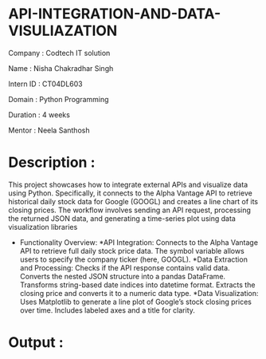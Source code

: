 # API-INTEGRATION-AND-DATA-VISULIAZATION

Company : Codtech IT solution

Name : Nisha Chakradhar Singh

Intern ID : CT04DL603

Domain : Python Programming

Duration : 4 weeks

Mentor : Neela Santhosh

# Description :
This project showcases how to integrate external APIs and visualize data using Python. Specifically, it connects to the Alpha Vantage API to retrieve historical daily stock data for Google (GOOGL) and creates a line chart of its closing prices. The workflow involves sending an API request, processing the returned JSON data, and generating a time-series plot using data visualization libraries
- Functionality Overview:
 *API Integration:
Connects to the Alpha Vantage API to retrieve full daily stock price data.
The symbol variable allows users to specify the company ticker (here, GOOGL).
*Data Extraction and Processing:
Checks if the API response contains valid data.
Converts the nested JSON structure into a pandas DataFrame.
Transforms string-based date indices into datetime format.
Extracts the closing price and converts it to a numeric data type.
*Data Visualization:
Uses Matplotlib to generate a line plot of Google’s stock closing prices over time.
Includes labeled axes and a title for clarity.


#   Output : 


